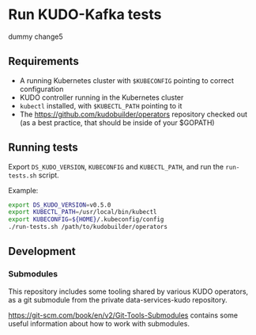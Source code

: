 # Run KUDO-Kafka tests

dummy change5

## Requirements

- A running Kubernetes cluster with `$KUBECONFIG` pointing to correct configuration
- KUDO controller running in the Kubernetes cluster
- `kubectl` installed, with `$KUBECTL_PATH` pointing to it 
- The https://github.com/kudobuilder/operators repository checked out (as a best practice, that should be inside of your $GOPATH)

## Running tests

Export `DS_KUDO_VERSION`, `KUBECONFIG` and `KUBECTL_PATH`, and run the `run-tests.sh` script.

Example:

```bash
export DS_KUDO_VERSION=v0.5.0
export KUBECTL_PATH=/usr/local/bin/kubectl
export KUBECONFIG=${HOME}/.kubeconfig/config
./run-tests.sh /path/to/kudobuilder/operators
```

## Development

### Submodules

This repository includes some tooling shared by various KUDO operators, as a
git submodule from the private data-services-kudo repository.

https://git-scm.com/book/en/v2/Git-Tools-Submodules contains some useful
information about how to work with submodules.
